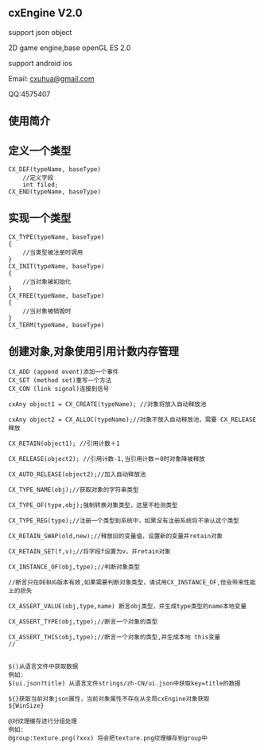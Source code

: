 cxEngine V2.0
------
support json object

2D game engine,base openGL ES 2.0

support android ios

Email: cxuhua@gmail.com

QQ:4575407

使用简介
------

定义一个类型
------
```
CX_DEF(typeName, baseType)
    //定义字段
    int filed;
CX_END(typeName, baseType)
```
实现一个类型
------
```
CX_TYPE(typeName, baseType)
{
    //当类型被注册时调用
}
CX_INIT(typeName, baseType)
{
    //当对象被初始化
}
CX_FREE(typeName, baseType)
{
    //当对象被销毁时
}
CX_TERM(typeName, baseType)
```
创建对象,对象使用引用计数内存管理
------
```
CX_ADD (append event)添加一个事件
CX_SET (method set)重写一个方法
CX_CON (link signal)连接到信号

cxAny object1 = CX_CREATE(typeName); //对象将放入自动释放池

cxAny object2 = CX_ALLOC(typeName);//对象不放入自动释放池，需要 CX_RELEASE释放

CX_RETAIN(object1); //引用计数＋1

CX_RELEASE(object2); //引用计数-1,当引用计数＝0时对象降被释放

CX_AUTO_RELEASE(object2);//加入自动释放池

CX_TYPE_NAME(obj);//获取对象的字符串类型

CX_TYPE_OF(type,obj);强制转换对象类型，这里不检测类型

CX_TYPE_REG(type);//注册一个类型到系统中，如果没有注册系统将不承认这个类型

CX_RETAIN_SWAP(old,new);//释放旧的变量值，设置新的变量并retain对象

CX_RETAIN_SET(f,v);//将字段f设置为v，并retain对象

CX_INSTANCE_OF(obj,type);//判断对象类型

//断言只在DEBUG版本有效,如果需要判断对象类型，请试用CX_INSTANCE_OF,但会带来性能上的损失

CX_ASSERT_VALUE(obj,type,name) 断言obj类型，并生成type类型的name本地变量

CX_ASSERT_TYPE(obj,type);//断言一个对象的类型

CX_ASSERT_THIS(obj,type);//断言一个对象的类型,并生成本地 this变量
//
```

```

$()从语言文件中获取数据
例如:
$(ui.json?title) 从语言文件strings/zh-CN/ui.json中获取key=title的数据

${}获取当前对象json属性，当前对象属性不存在从全局cxEngine对象获取
${WinSize}

@对纹理缓存进行分组处理
例如:
@group:texture.png(?xxx) 将会把texture.png纹理缓存到group中
```


